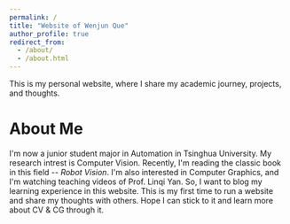 ```yaml
---
permalink: /
title: "Website of Wenjun Que"
author_profile: true
redirect_from: 
  - /about/
  - /about.html
---
```


This is my personal website, where I share my academic journey, projects, and thoughts.

About Me
=====
I'm now a junior student major in Automation in Tsinghua University. My  research intrest is Computer Vision. Recently, I'm reading the classic book in this field -- *Robot Vision*. I'm also interested in Computer Graphics, and I'm watching teaching videos of Prof. Linqi Yan. So, I want to blog my learning experience in this website. This is my first time to run a website and share my thoughts with others. Hope I can stick to it and learn more about CV & CG through it. 
